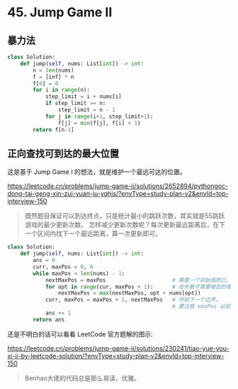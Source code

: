 # 45. Jump Game II

## 暴力法

```python
class Solution:
    def jump(self, nums: List[int]) -> int:
        n = len(nums)
        f = [inf] * n
        f[0] = 0
        for i in range(n):
            step_limit = i + nums[i] 
            if step_limit >= n: 
                step_limit = n - 1 
            for j in range(i+1, step_limit+1):
                f[j] = min(f[j], f[i] + 1) 
        return f[n-1]
```


## 正向查找可到达的最大位置

这是基于 Jump Game I 的想法，就是维护一个最远可达的位置。

https://leetcode.cn/problems/jump-game-ii/solutions/2652894/pythongoc-dong-tai-geng-xin-zui-yuan-ju-yqhjs/?envType=study-plan-v2&envId=top-interview-150

> 既然题目保证可以到达终点，只是统计最小的跳跃次数，其实就是55跳跃游戏的最少更新次数。
> 怎样减少更新次数呢？每次更新最远距离后，在下一个区间内找下一个最远距离，算一次更新即可。

```python
class Solution:
    def jump(self, nums: List[int]) -> int:
        ans = 0
        curr, maxPos = 0, 0
        while maxPos < len(nums) - 1:
            nextMaxPos = maxPos                     # 需要一个初始值而已，最差的情况是没有做任何贡献。
            for opt in range(cur, maxPos + 1):      # 在步数不需要增加的情况下，计算下一个边界
                nextMaxPos = max(nextMaxPos, opt + nums[opt])
            curr, maxPos = maxPos + 1, nextMaxPos   # 开始下一个边界。
                                                    # 要注意 maxPos 以前的情况已经计算完了。从 maxPos + 1 开始。
            ans += 1
        return ans
```

还是不明白的话可以看看 LeetCode 官方题解的图示: 

<https://leetcode.cn/problems/jump-game-ii/solutions/230241/tiao-yue-you-xi-ii-by-leetcode-solution/?envType=study-plan-v2&envId=top-interview-150>

> Benhao大佬的代码总是那么易读、优雅。